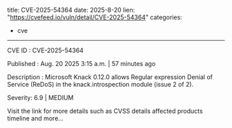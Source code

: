  
title: CVE-2025-54364
date: 2025-8-20
lien: "https://cvefeed.io/vuln/detail/CVE-2025-54364"
categories:
  - cve
---

CVE ID : CVE-2025-54364

Published :  Aug. 20
2025
3:15 a.m. | 57 minutes ago

Description : Microsoft Knack 0.12.0 allows Regular expression Denial of Service (ReDoS) in the knack.introspection module (issue 2 of 2).

Severity: 6.9 | MEDIUM

Visit the link for more details
such as CVSS details
affected products
timeline
and more...
